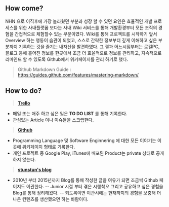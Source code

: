 
## How come?

NHN 으로 이직후에 가장 놀라웠던 부분과 성장 할 수 있던 요인은 효율적인 개발 프로세스를 위한 사내플랫폼 보다는 사내 Wiki 서비스를 통해 개발환경부터 모든 조직의 경험을 간접적으로 체험할수 있는 부분이였다. Wiki를 통해 프로젝트를 시작하기 앞서 Overview 하는 행동이 습관이 되었고, 스스로 간략한 정보부터 깊게 이해하고 싶은 부분까지 기록하는 것을 즐기는 내자신을 발견하였다. 그 결과 어느시점부터는 로컬PC, 블로그 등에 흩어진 정보를 한곳에서 조금 더 효율적으로 정보를 관리하고, 지속적으로 리마인드 할 수 있도록 Github에서 위키페이지를 관리 하기로 했다.

> Github Markdown Guide : https://guides.github.com/features/mastering-markdown/

## How to do?

> **[Trello](http://trello.com)**
- 매일 또는 매주 하고 싶은 일은 **TO DO LIST** 를 통해 기록한다.
- 관심있는 Article 이나 이슈들을 스크랩한다.

> **[Github](https://github.com/wjdsupj)**
- Programming Language 및 Software Enginnering 에 대한 모든 이야기는 이곳에 위키페이지 형태로 기록한다.
- 개인 프로젝트 중 Google Play, iTunes에 배포된 Product는 private 상태로 공개하지 않는다.

> **[stunstun's blog](http://stunstun.tistory.com)**
- 2010년 부터 2015년까지 Blog를 통해 작성한 글을 여유가 되면 조금씩 Github 페이지도 이관한다.
-- Junior 시절 부터 겪은 시행착오 그리고 공유하고 싶은 경험을 Blog를 통해 정리해왔다.
-- 되도록이면 이관시에는 현재까지의 경험을 보충해 더 나은 컨텐츠를 생산했으면 하는 바람이다.





